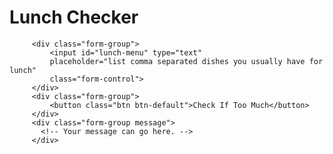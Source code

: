 <!doctype html>
<html lang="en">
  <head>
    <title>Lunch Checker</title>
    <meta name="viewport" content="width=device-width, initial-scale=1">
    <link rel="stylesheet" href="styles/bootstrap.min.css">
    <style>
      .message { font-size: 1.3em; font-weight: bold; }
    </style>
  </head>
<body>
   <div class="container">
     <h1>Lunch Checker</h1>

         <div class="form-group">
             <input id="lunch-menu" type="text"
             placeholder="list comma separated dishes you usually have for lunch"
             class="form-control">
         </div>
         <div class="form-group">
             <button class="btn btn-default">Check If Too Much</button>
         </div>
         <div class="form-group message">
           <!-- Your message can go here. -->
         </div>
   </div>
